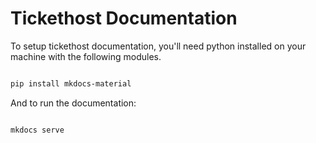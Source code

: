 # Tickethost Documentation

To setup tickethost documentation, you'll need python installed on your machine with the following modules.

```bash

pip install mkdocs-material

```
And to run the documentation:

```bash

mkdocs serve 

```